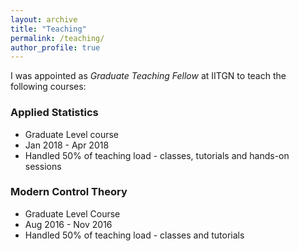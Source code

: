 ```yaml
---
layout: archive
title: "Teaching"
permalink: /teaching/
author_profile: true
---
```


I was appointed as *Graduate Teaching Fellow* at IITGN to teach the following courses:

### Applied Statistics
- Graduate Level course
- Jan 2018 - Apr 2018
- Handled 50% of teaching load - classes, tutorials and hands-on sessions

### Modern Control Theory
- Graduate Level Course
- Aug 2016 - Nov 2016
- Handled 50% of teaching load - classes and tutorials
